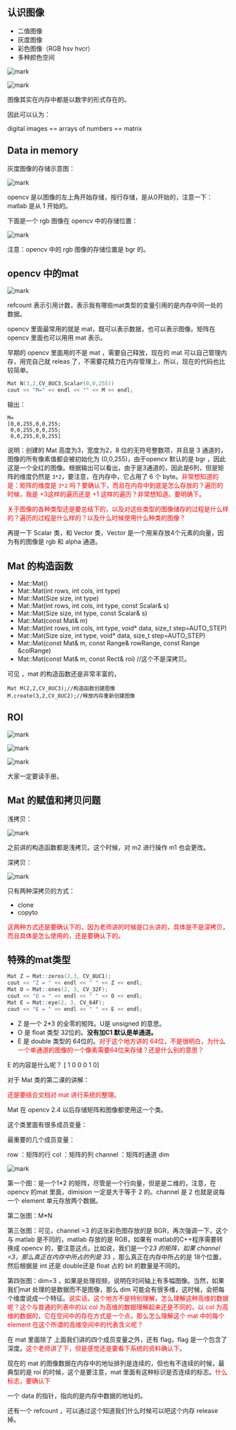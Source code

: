 ## 认识图像

- 二值图像
- 灰度图像
- 彩色图像（RGB hsv hvcr）
- 多种颜色空间

![mark](http://pacdb2bfr.bkt.clouddn.com/blog/image/180805/C2b07lk556.png?imageslim)

![mark](http://pacdb2bfr.bkt.clouddn.com/blog/image/180805/6FhI1Il0D7.png?imageslim)

图像其实在内存中都是以数字的形式存在的。

因此可以认为：

digital images == arrays of numbers == matrix

## Data in memory

灰度图像的存储示意图：

![mark](http://pacdb2bfr.bkt.clouddn.com/blog/image/180805/44dCFj1J5m.png?imageslim)

opencv 是以图像的左上角开始存储，按行存储，是从0开始的，注意一下：matlab 是从 1 开始的。

下面是一个 rgb 图像在 opencv 中的存储位置：

![mark](http://pacdb2bfr.bkt.clouddn.com/blog/image/180805/50EGFmCBB1.png?imageslim)

注意：opencv 中的 rgb 图像的存储位置是 bgr 的。




## opencv 中的mat

![mark](http://pacdb2bfr.bkt.clouddn.com/blog/image/180805/fE6hgcHE2f.png?imageslim)

refcount 表示引用计数，表示我有哪些mat类型的变量引用的是内存中同一处的数据。

opencv 里面最常用的就是 mat，既可以表示数据，也可以表示图像。矩阵在 opencv 里面也可以用用 mat 表示。

早期的 opencv 里面用的不是 mat ，需要自己释放，现在的 mat 可以自己管理内存，用完自己就  releas 了，不需要花精力在内存管理上，所以，现在的代码也比较简单。

```cpp
Mat N(3,2,CV_8UC3,Scalar(0,0,255))
cout << "M=" << endl << "" << M << endl;
```

输出：

```
M=
[0,0,255,0,0,255;
 0,0,255,0,0,255;
 0,0,255,0,0,255]
```

说明：创建的 Mat 高度为3，宽度为2，8 位的无符号整数项，并且是 3 通道的，图像的所有像素值都会被初始化为 (0,0,255)，由于opencv 默认的是 bgr ，因此这是一个全红的图像。根据输出可以看出，由于是3通道的，因此是6列，但是矩阵的维度仍然是 `3*2`，要注意，在内存中，它占用了 6 个 byte。<span style="color:red;">非常想知道的是：矩阵的维度是 `3*2` 吗？要确认下，而且在内存中到底是怎么存放的？遍历的时候，我是 +3这样的遍历还是  +1 这样的遍历？非常想知道。要明确下。</span>

<span style="color:red;">关于图像的各种类型还是要总结下的，以及对这些类型的图像储存的过程是什么样的？遍历的过程是什么样的？以及什么时候使用什么种类的图像？</span>

再提一下 Scalar 类，和 Vector 类，Vector 是一个用来存放4个元素的向量，因为有的图像是 rgb 和 alpha 通道。



## Mat 的构造函数

- Mat::Mat()
- Mat::Mat(int rows, int cols, int type)
- Mat::Mat(Size size, int type)
- Mat::Mat(int rows, int cols, int type, const Scalar& s)
- Mat::Mat(Size size, int type, const Scalar& s)
- Mat::Mat(const Mat& m)
- Mat::Mat(int rows, int cols, int type, void* data, size_t step=AUTO_STEP)
- Mat::Mat(Size size, int type, void* data, size_t step=AUTO_STEP)
- Mat::Mat(const Mat& m, const Range& rowRange, const Range &colRange)
- Mat::Mat(const Mat& m, const Rect& roi) //这个不是深拷贝。

可见 ，mat 的构造函数还是非常丰富的，

```
Mat M(2,2,CV_8UC3);//构造函数创建图像
M.create(3,2,CV_8UC2);//释放内存重新创建图像
```


## ROI

![mark](http://pacdb2bfr.bkt.clouddn.com/blog/image/180805/0AJ74Ggj1G.png?imageslim)

![mark](http://pacdb2bfr.bkt.clouddn.com/blog/image/180805/fbIj5AaJhb.png?imageslim)

![mark](http://pacdb2bfr.bkt.clouddn.com/blog/image/180805/bAbcfcGiDi.png?imageslim)

大家一定要读手册。


## Mat 的赋值和拷贝问题


浅拷贝：

![mark](http://pacdb2bfr.bkt.clouddn.com/blog/image/180805/J1bJff2k9H.png?imageslim)

之前讲的构造函数都是浅拷贝。这个时候，对 m2 进行操作 m1 也会更改。

深拷贝：

![mark](http://pacdb2bfr.bkt.clouddn.com/blog/image/180805/kJjGialDKc.png?imageslim)

只有两种深拷贝的方式：

- clone
- copyto

<span style="color:red;">这两种方式还是要确认下的，因为老师讲的时候是口头讲的，具体是不是深拷贝，而且具体是怎么使用的，还是要确认下的。</span>


## 特殊的mat类型

```cpp
Mat Z = Mat::zeros(2,3, CV_8UC1);
cout << "Z = " << endl << " " << Z << endl;
Mat O = Mat::ones(2, 3, CV_32F);
cout << "O = " << endl << " " << O << endl;
Mat E = Mat::eye(2, 3, CV_64F);
cout << "E = " << endl << " " << E << endl;
```

- Z 是一个 2*3 的全零的矩阵。U是 unsigned 的意思。
- O 是 float 类型 32位的。**没有加C1 默认是单通道。**
- E 是 double 类型的 64位的。<span style="color:red;">对于这个地方讲的 64位，不是很明白，为什么一个单通道的图像的一个像素需要64位来存储？还是什么别的意思？</span>

E 的内容是什么呢？
[ 1 0 0
  0 1 0]





对于 Mat 类的第二课的讲解：

<span style="color:red;">还是要结合文档对  mat 进行系统的整理。</span>

Mat 在 opencv 2.4 以后存储矩阵和图像都使用这一个类。

这个类里面有很多成员变量：

最重要的几个成员变量：

row ：矩阵的行
col ：矩阵的列
channel ：矩阵的通道
dim

![mark](http://pacdb2bfr.bkt.clouddn.com/blog/image/180805/FAgbfD89Kc.png?imageslim)

第一个图：是一个1*2 的矩阵，尽管是一个行向量，但是是二维的，注意，在 opencv 的mat 里面，dimision 一定是大于等于 2 的。channel 是 2 也就是说每一个 element 单元存放两个数据。

第二张图：M*N

第三张图：可见，channel =3 的这张彩色图存放的是 BGR，再次强调一下，这个与 matlab 是不同的，matlab 存放的是 RGB，如果有 matlab的C++程序需要转换成 opencv 的，要注意这点。比如说，我们是一个2*3 的矩阵，如果 channel =3，那么真正在内存中所占的列是 3*3 ，那么真正在内存中所占的是 18个位置，然后根据是 int 还是 double还是 float 占的 bit 的数量是不同的。

第四张图：dim=3 ，如果是处理视频，说明在时间轴上有多幅图像。当然，如果我们mat 处理的是数据而不是图像，那么 dim 可能会有很多维，这时候，会把每个维度说成一个特征。<span style="color:red;">说实话，这个地方不是特别理解，怎么理解这种高维的数据呢？这个与普通的列表中的以 col 为高维的数据理解起来还是不同的，以 col 为高维的数据的，它在空间中的存在方式是一个点，那么怎么理解这个 mat 中的每个element 在这个所谓的高维空间中的代表含义呢？</span>


在 mat 里面除了 上面我们讲的四个成员变量之外，还有 flag，flag 是一个包含了深度。<span style="color:red;">这个老师讲了下，但是感觉还是要看下系统的资料确认下。</span>

现在的 mat 的图像数据在内存中的地址排列是连续的，但也有不连续的时候，最典型的是 roi 的时候，这个是要注意，mat 里面有这种标识是否连续的标志。<span style="color:red;">什么标志，要确认下</span>

一个 data 的指针，指向的是内存中数据的地址的。

还有一个 refcount ，可以通过这个知道我们什么时候可以吧这个内存 release 掉。
